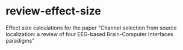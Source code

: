 # review-effect-size
Effect size calculations for the paper "Channel selection from source localization: a review of four EEG-based Brain-Computer Interfaces paradigms"
